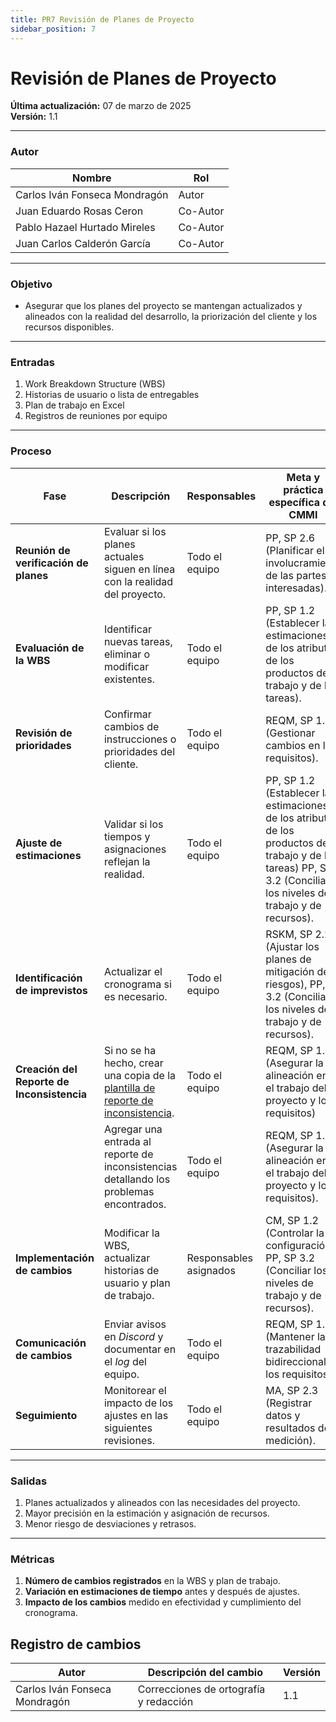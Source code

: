 ```yaml
---
title: PR7 Revisión de Planes de Proyecto  
sidebar_position: 7  
---  
```


# Revisión de Planes de Proyecto  

**Última actualización:** 07 de marzo de 2025  
**Versión:** 1.1  

---

### Autor  
| Nombre                              | Rol       |  
| ----------------------------------- | --------- |  
| Carlos Iván Fonseca Mondragón       | Autor     |
| Juan Eduardo Rosas Ceron            | Co-Autor  |
| Pablo Hazael Hurtado Mireles        | Co-Autor  |
| Juan Carlos Calderón García        | Co-Autor  |  
---

### Objetivo  
 * Asegurar que los planes del proyecto se mantengan actualizados y alineados con la realidad del desarrollo, la priorización del cliente y los recursos disponibles.  
---

### Entradas  

1. Work Breakdown Structure (WBS)  
2. Historias de usuario o lista de entregables  
3. Plan de trabajo en Excel  
4. Registros de reuniones por equipo  

---

### Proceso  

| Fase                          | Descripción | Responsables | Meta y práctica específica del CMMI |  
|--------------------------------|------------|--------------|-------------------------------------|  
| **Reunión de verificación de planes** | Evaluar si los planes actuales siguen en línea con la realidad del proyecto. | Todo el equipo | PP, SP 2.6 (Planificar el involucramiento de las partes interesadas). |  
| **Evaluación de la WBS**       | Identificar nuevas tareas, eliminar o modificar existentes. | Todo el equipo | PP, SP 1.2 (Establecer las estimaciones de los atributos de los productos de trabajo y de las tareas). |  
| **Revisión de prioridades**    | Confirmar cambios de instrucciones o prioridades del cliente. | Todo el equipo | REQM, SP 1.3 (Gestionar cambios en los requisitos). |  
| **Ajuste de estimaciones**     | Validar si los tiempos y asignaciones reflejan la realidad. | Todo el equipo | PP, SP 1.2 (Establecer las estimaciones de los atributos de los productos de trabajo y de las tareas) PP, SP 3.2 (Conciliar los niveles de trabajo y de recursos). |  
| **Identificación de imprevistos** | Actualizar el cronograma si es necesario. | Todo el equipo | RSKM, SP 2.2 (Ajustar los planes de mitigación de riesgos), PP, SP 3.2 (Conciliar los niveles de trabajo y de recursos). |  
| **Creación del Reporte de Inconsistencia** |Si no se ha hecho, crear una copia de la [plantilla de reporte de inconsistencia](https://docs.google.com/document/d/1oFEtJ4wL4jAugo7VBqZViLJWfcgjDt24BJohPeyZFPA/edit?tab=t.0).| Todo el equipo | REQM, SP 1.5 (Asegurar la alineación entre el trabajo del proyecto y los requisitos) |
| | Agregar una entrada al reporte de inconsistencias detallando los problemas encontrados. | Todo el equipo | REQM, SP 1.5 (Asegurar la alineación entre el trabajo del proyecto y los requisitos). |
| **Implementación de cambios**  | Modificar la WBS, actualizar historias de usuario y plan de trabajo. | Responsables asignados | CM, SP 1.2 (Controlar la configuración), PP, SP 3.2 (Conciliar los niveles de trabajo y de recursos). |  
| **Comunicación de cambios**    | Enviar avisos en _Discord_ y documentar en el _log_ del equipo. | Todo el equipo | REQM, SP 1.4 (Mantener la trazabilidad bidireccional de los requisitos). |  
| **Seguimiento**                | Monitorear el impacto de los ajustes en las siguientes revisiones. | Todo el equipo | MA, SP 2.3 (Registrar datos y resultados de medición). |  

---

### Salidas  

1. Planes actualizados y alineados con las necesidades del proyecto.  
2. Mayor precisión en la estimación y asignación de recursos.  
3. Menor riesgo de desviaciones y retrasos.  

---

### Métricas  

1. **Número de cambios registrados** en la WBS y plan de trabajo.  
2. **Variación en estimaciones de tiempo** antes y después de ajustes.  
3. **Impacto de los cambios** medido en efectividad y cumplimiento del cronograma.  

## Registro de cambios
| Autor | Descripción del cambio | Versión |
|---------|-------------------------|---------|
| Carlos Iván Fonseca Mondragón | Correcciones de ortografía y redacción | 1.1 |